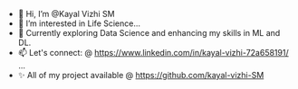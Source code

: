 - 👋 Hi, I’m @Kayal Vizhi SM
- 👀 I’m interested in Life Science...
- 🌱 Currently exploring Data Science and enhancing my skills in ML and DL.
- 📫 Let's connect: @ https://www.linkedin.com/in/kayal-vizhi-72a658191/ ...
- ✨ All of my project available @ https://github.com/kayal-vizhi-SM



<!---
kayal-vizhi-SM/kayal-vizhi-SM is a ✨ special ✨ repository because its `README.md` (this file) appears on your GitHub profile.
You can click the Preview link to take a look at your changes.
--->
